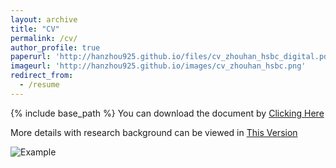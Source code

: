 ```yaml
---
layout: archive
title: "CV"
permalink: /cv/
author_profile: true
paperurl: 'http://hanzhou925.github.io/files/cv_zhouhan_hsbc_digital.pdf'
imageurl: 'http://hanzhou925.github.io/images/cv_zhouhan_hsbc.png'
redirect_from:
  - /resume
---
```


{% include base_path %}
You can download the document by [Clicking Here](files/cv_zhouhan_hsbc_digital.pdf)

More details with research background can be viewed in [This Version](https://hanzhou925.github.io/files/cv_zhouhan_ac.pdf)

![Example](http://hanzhou925.github.io/images/cv_zhouhan_hsbc_digital1.jpg)
